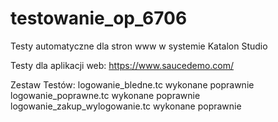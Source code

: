 # testowanie_op_6706

Testy automatyczne dla stron www w systemie Katalon Studio

Testy dla aplikacji web:
https://www.saucedemo.com/

Zestaw Testów: 
logowanie_bledne.tc               wykonane poprawnie
logowanie_poprawne.tc             wykonane poprawnie
logowanie_zakup_wylogowanie.tc    wykonane poprawnie
